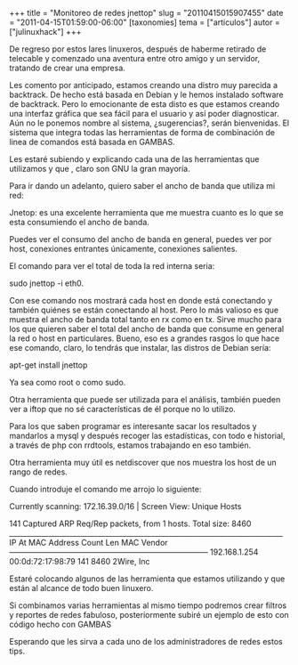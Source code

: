+++
title = "Monitoreo de redes jnettop"
slug = "20110415015907455"
date = "2011-04-15T01:59:00-06:00"
[taxonomies]
tema = ["articulos"]
autor = ["julinuxhack"]
+++

De regreso por estos lares linuxeros, después de haberme retirado de
telecable y comenzado una aventura entre otro amigo y un servidor,
tratando de crear una empresa.

Les comento por anticipado, estamos creando una distro muy parecida a
backtrack. De hecho está basada en Debian y le hemos instalado software
de backtrack. Pero lo emocionante de esta disto es que estamos creando
una interfaz gráfica que sea fácil para el usuario y así poder
diagnosticar. Aún no le ponemos nombre al sistema, ¿sugerencias?, serán
bienvenidas. El sistema que integra todas las herramientas de forma de
combinación de linea de comandos está basada en GAMBAS.

Les estaré subiendo y explicando cada una de las herramientas que
utilizamos y que , claro son GNU la gran mayoría.

Para ir dando un adelanto, quiero saber el ancho de banda que utiliza mi
red:

<!-- more -->
Jnetop: es una excelente herramienta que me muestra cuanto es lo que se
esta consumiendo el ancho de banda.

Puedes ver el consumo del ancho de banda en general, puedes ver por
host, conexiones entrantes únicamente, conexiones salientes.

El comando para ver el total de toda la red interna seria:

sudo jnettop -i eth0.

Con ese comando nos mostrará cada host en donde está conectando y
también quiénes se están conectando al host. Pero lo más valioso es que
muestra el ancho de banda total tanto en rx como en tx. Sirve mucho para
los que quieren saber el total del ancho de banda que consume en general
la red o host en particulares. Bueno, eso es a grandes rasgos lo que
hace ese comando, claro, lo tendrás que instalar, las distros de Debian
sería:

apt-get install jnettop

Ya sea como root o como sudo.

Otra herramienta que puede ser utilizada para el análisis, también
pueden ver a iftop que no sé características de él porque no lo utilizo.

Para los que saben programar es interesante sacar los resultados y
mandarlos a mysql y después recoger las estadísticas, con todo e
historial, a través de php con rrdtools, estamos trabajando en eso
también.

Otra herramienta muy útil es netdiscover que nos muestra los host de un
rango de redes.

Cuando introduje el comando me arrojo lo siguiente:

Currently scanning: 172.16.39.0/16 \| Screen View: Unique Hosts

141 Captured ARP Req/Rep packets, from 1 hosts. Total size: 8460
\_\_\_\_\_\_\_\_\_\_\_\_\_\_\_\_\_\_\_\_\_\_\_\_\_\_\_\_\_\_\_\_\_\_\_\_\_\_\_\_\_\_\_\_\_\_\_\_\_\_\_\_\_\_\_\_\_\_\_\_\_\_\_\_\_\_\_\_\_\_\_\_\_\_\_\_\_
IP At MAC Address Count Len MAC Vendor
—————————————————————————– 192.168.1.254 00:0d:72:17:98:79 141 8460
2Wire, Inc

Estaré colocando algunos de las herramienta que estamos utilizando y que
están al alcance de todo buen linuxero.

Si combinamos varias herramientas al mismo tiempo podremos crear filtros
y reportes de redes fabuloso, posteriormente subiré un ejemplo de esto
con código hecho con GAMBAS

Esperando que les sirva a cada uno de los administradores de redes estos
tips.

